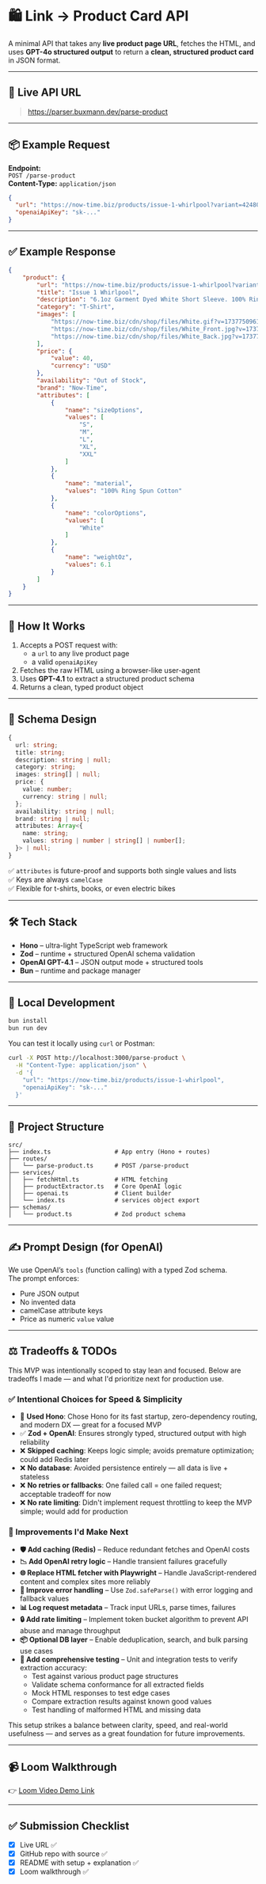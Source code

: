 # 🛍️ Link → Product Card API

A minimal API that takes any **live product page URL**, fetches the HTML, and uses **GPT-4o structured output** to return a **clean, structured product card** in JSON format.

---

## 🚀 Live API URL

> https://parser.buxmann.dev/parse-product

---

## 📦 Example Request

**Endpoint:**  
`POST /parse-product`  
**Content-Type:** `application/json`

```json
{
  "url": "https://now-time.biz/products/issue-1-whirlpool?variant=42480670539836",
  "openaiApiKey": "sk-..."
}
```

---

## ✅ Example Response

```json
{
    "product": {
        "url": "https://now-time.biz/products/issue-1-whirlpool?variant=42480670539836",
        "title": "Issue 1 Whirlpool",
        "description": "6.1oz Garment Dyed White Short Sleeve. 100% Ring Spun Cotton. Please allow 10 working days to process before shipping.",
        "category": "T-Shirt",
        "images": [
            "https://now-time.biz/cdn/shop/files/White.gif?v=1737750961",
            "https://now-time.biz/cdn/shop/files/White_Front.jpg?v=1737750961",
            "https://now-time.biz/cdn/shop/files/White_Back.jpg?v=1737750961"
        ],
        "price": {
            "value": 40,
            "currency": "USD"
        },
        "availability": "Out of Stock",
        "brand": "Now-Time",
        "attributes": [
            {
                "name": "sizeOptions",
                "values": [
                    "S",
                    "M",
                    "L",
                    "XL",
                    "XXL"
                ]
            },
            {
                "name": "material",
                "values": "100% Ring Spun Cotton"
            },
            {
                "name": "colorOptions",
                "values": [
                    "White"
                ]
            },
            {
                "name": "weightOz",
                "values": 6.1
            }
        ]
    }
}
```

---

## 🧠 How It Works

1. Accepts a POST request with:
   - a `url` to any live product page
   - a valid `openaiApiKey`
2. Fetches the raw HTML using a browser-like user-agent
3. Uses **GPT-4.1** to extract a structured product schema
4. Returns a clean, typed product object

---

## 🧱 Schema Design

```ts
{
  url: string;
  title: string;
  description: string | null;
  category: string;
  images: string[] | null;
  price: {
    value: number;
    currency: string | null;
  };
  availability: string | null;
  brand: string | null;
  attributes: Array<{
    name: string;
    values: string | number | string[] | number[];
  }> | null;
}
```

✅ `attributes` is future-proof and supports both single values and lists  
✅ Keys are always `camelCase`  
✅ Flexible for t-shirts, books, or even electric bikes

---

## 🛠 Tech Stack

- **Hono** – ultra-light TypeScript web framework
- **Zod** – runtime + structured OpenAI schema validation
- **OpenAI GPT-4.1** – JSON output mode + structured tools
- **Bun** – runtime and package manager

---

## 🧪 Local Development

```bash
bun install
bun run dev
```

You can test it locally using `curl` or Postman:

```bash
curl -X POST http://localhost:3000/parse-product \
  -H "Content-Type: application/json" \
  -d '{
    "url": "https://now-time.biz/products/issue-1-whirlpool",
    "openaiApiKey": "sk-..."
  }'
```

---

## 📁 Project Structure

```
src/
├── index.ts                  # App entry (Hono + routes)
├── routes/
│   └── parse-product.ts      # POST /parse-product
├── services/
│   ├── fetchHtml.ts          # HTML fetching
│   ├── productExtractor.ts   # Core OpenAI logic
│   ├── openai.ts             # Client builder
│   └── index.ts              # services object export
├── schemas/
│   └── product.ts            # Zod product schema
```

---

## ✍️ Prompt Design (for OpenAI)

We use OpenAI’s `tools` (function calling) with a typed Zod schema.  
The prompt enforces:
- Pure JSON output
- No invented data
- camelCase attribute keys
- Price as numeric `value` value

---

## ⚖️ Tradeoffs & TODOs

This MVP was intentionally scoped to stay lean and focused. Below are tradeoffs I made — and what I'd prioritize next for production use.

### ✅ Intentional Choices for Speed & Simplicity
- 🧱 **Used Hono**: Chose Hono for its fast startup, zero-dependency routing, and modern DX — great for a focused MVP
- ✅ **Zod + OpenAI**: Ensures strongly typed, structured output with high reliability
- ❌ **Skipped caching**: Keeps logic simple; avoids premature optimization; could add Redis later
- ❌ **No database**: Avoided persistence entirely — all data is live + stateless
- ❌ **No retries or fallbacks**: One failed call = one failed request; acceptable tradeoff for now
- ❌ **No rate limiting**: Didn't implement request throttling to keep the MVP simple; would add for production

### 🔧 Improvements I'd Make Next
- **🛡 Add caching (Redis)** – Reduce redundant fetches and OpenAI costs
- **📉 Add OpenAI retry logic** – Handle transient failures gracefully
- **🌐 Replace HTML fetcher with Playwright** – Handle JavaScript-rendered content and complex sites more reliably
- **🧪 Improve error handling** – Use `Zod.safeParse()` with error logging and fallback values
- **📊 Log request metadata** – Track input URLs, parse times, failures
- **🔒 Add rate limiting** – Implement token bucket algorithm to prevent API abuse and manage throughput
- **📦 Optional DB layer** – Enable deduplication, search, and bulk parsing use cases
- **🧪 Add comprehensive testing** – Unit and integration tests to verify extraction accuracy:
  - Test against various product page structures
  - Validate schema conformance for all extracted fields
  - Mock HTML responses to test edge cases
  - Compare extraction results against known good values
  - Test handling of malformed HTML and missing data


This setup strikes a balance between clarity, speed, and real-world usefulness — and serves as a great foundation for future improvements.

---

## 📹 Loom Walkthrough

👉 [Loom Video Demo Link](https://loom.com/share/your-video-id)

---

## ✅ Submission Checklist

- [x] Live URL ✅  
- [x] GitHub repo with source ✅  
- [x] README with setup + explanation ✅  
- [x] Loom walkthrough ✅
